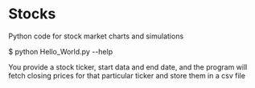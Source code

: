 # Stocks
Python code for stock market charts and simulations

$ python Hello_World.py --help

You provide a stock ticker, start data and end date, and the program
will fetch closing prices for that particular ticker and store them
in a csv file

